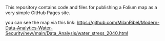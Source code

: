 This repository contains code and files for publishing a Folium map as a very simple GitHub Pages site.

you can see the map via this link: https://github.com/MilanRibel/Modern-Data-Analytics-Water-Security/new/main/Data_Analysis/water_stress_2040.html

